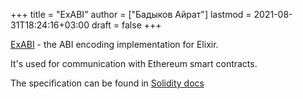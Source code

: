+++
title = "ExABI"
author = ["Бадыков Айрат"]
lastmod = 2021-08-31T18:24:16+03:00
draft = false
+++

[ExABI](https://github.com/poanetwork/ex%5Fabi) - the ABI encoding implementation for Elixir.

It's used for communication with Ethereum smart contracts.

The specification can be found in [Solidity docs](https://docs.soliditylang.org/en/v0.8.7/abi-spec.html)
